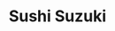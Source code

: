 ---
layout: place
title: "Sushi Suzuki"
permalink: /washington/seattle/sushi-suzuki.html
stateAbbr: WA
stateName: Washington
cityName: Seattle
seo:
  name: "Sushi Suzuki"
  type: Restaurant
  links: http://sushisuzuki.com/
description: "Sushi Suzuki serves delicious sushi in Seattle, Washington. Try fresh Japanese dishes for a great dining experience. "
place_id: ChIJNdwddBEVkFQRFbOM_NGG6-8
photos:
  - name: >-
      places/ChIJNdwddBEVkFQRFbOM_NGG6-8/photos/AeeoHcK6qBA0PXDkq83Mx24Jrja29wqNSMaKeX-HZEwT7YwOL41xoFXa_OWCvZqNuMR0dgAQWhm4tUJW5VuM0KheZxUDcUc5rxwqy_-prZt-SuzJbv7y3aGjL7cMeFsZvI0vB_R6NlqCzBlpJJLo6mLRXL3RN-N21VoAe0gME4Uxky1FStgepBhwmIeCVFhYXNBJFXR58_HXBJnu2b648MX73K8Qtg_a1syB18bUMNA67Hu1hikeImYXCKvLsbdgaTTln3AL70ePPTQ9VVkLRD2GQfAGFwJd77nWk-neG-OWNW1WwMmTXnoPUizfXUnYE5hNVjWkgYpEJPWavCxicoRLMsVJJ41Z6D32qr3wFV6w5RYUmGe5PdHc6dxcaM0mdszMK8jCyFRcCZBEs2VYXNF3sUd7W_qLeBtyWUP_g4VOQvfbC44
    widthPx: 4032
    heightPx: 3024
    authorAttributions:
      - displayName: Jenny Lai
        uri: https://maps.google.com/maps/contrib/114560410551132301351
        photoUri: >-
          https://lh3.googleusercontent.com/a/ACg8ocJBSS3e1LMJnITwXMzSGp8QIQLBR21BsBteBRxzPZDpIQPFwA=s100-p-k-no-mo
    flagContentUri: >-
      https://www.google.com/local/imagery/report/?cb_client=maps_api_places.places_api&image_key=!1e10!2sCIHM0ogKEICAgICRl_yihgE&hl=en-US
    googleMapsUri: >-
      https://www.google.com/maps/place//data=!3m4!1e2!3m2!1sCIHM0ogKEICAgICRl_yihgE!2e10!4m2!3m1!1s0x54901511741ddc35:0xefeb86d1fc8cb315
  - name: >-
      places/ChIJNdwddBEVkFQRFbOM_NGG6-8/photos/AeeoHcLm4h9jGDhJcKEJuPHkCWcwOdqiNeGyeTjaozK8oKP3xBDJn1SMit0wtkpiD7mrMlNXfRPcHYEq8V6FtcZw3p6zKpey5-Nw6NU8hQnlBl_RAsTWs1M-mQczmi6EcuXy74tCLUyELhfLcgzan6x27dH4ltEahakiPBeXnf4iiaa3ZPrpAxmxTq5aRJ9X64I957nL6d0FbgAhbGICnDp6kDiTszm3MLdQk1L1uPQnbh-694EijIb2aoumFt4CGx6KtNMdNCcn6DCB1IUWZet2DAI5S1t6UhKLMS86qOP6KZVdbg
    widthPx: 3600
    heightPx: 4800
    authorAttributions:
      - displayName: Sushi Suzuki
        uri: https://maps.google.com/maps/contrib/105950955872475560909
        photoUri: >-
          https://lh3.googleusercontent.com/a-/ALV-UjVY4zytI2YPqS8o51cPLEiGeox5-Eh-mF3Y7_JoV9UociyR1ow=s100-p-k-no-mo
    flagContentUri: >-
      https://www.google.com/local/imagery/report/?cb_client=maps_api_places.places_api&image_key=!1e10!2sAF1QipNYZS5wS17rFB0WxDC1q-7DVsZiyppuKq919MxX&hl=en-US
    googleMapsUri: >-
      https://www.google.com/maps/place//data=!3m4!1e2!3m2!1sAF1QipNYZS5wS17rFB0WxDC1q-7DVsZiyppuKq919MxX!2e10!4m2!3m1!1s0x54901511741ddc35:0xefeb86d1fc8cb315
  - name: >-
      places/ChIJNdwddBEVkFQRFbOM_NGG6-8/photos/AeeoHcImx-XpsoE083zDl0xWHLEZ4GpoWiS1vfCOIZxMj-ZNEgPAVbG3NLFCKuQFtgXTmgBHYz3-ENFZ-dwqQi_ZmvCj98QnE2dEdYRb7V1sccFQtmA2l7wn3oMeH-1p4JZBZqdyqLVE1ooMsX3EN6eKSnzGMO2JYOB2bn8XoAK4Sa9vLcc6FnMA-LnVk_G5dGh0IBTNAueeuQq5EaYXesWLgoadtTYRQlMrJJ16g9OnYhJQiIs7_fs5GnPDFA_WbH-pKI-pDtBTBhC2J6CEBVDjX9KRwiu9YLyvn3bZFCB0zb5BcekB7cIIt1jtUJ1GJB-W2ElcHj6oz1DIYQZTkCtU5MmX9G2gJ_eFqGo3W1ZEVxlyULtncFo-UJDZ_gizot__skwcZ5C6bRYLu-XtkTkJZggd-3Aff13GYvywb4B-APmxGg
    widthPx: 3072
    heightPx: 4080
    authorAttributions:
      - displayName: Ryan Chua
        uri: https://maps.google.com/maps/contrib/112570650894563286906
        photoUri: >-
          https://lh3.googleusercontent.com/a-/ALV-UjWAGEhTKxYVmCl_pSI-7OrvvL0jo-_NxPaK-LKC-FIZYQr-fZIzEA=s100-p-k-no-mo
    flagContentUri: >-
      https://www.google.com/local/imagery/report/?cb_client=maps_api_places.places_api&image_key=!1e10!2sCIHM0ogKEICAgMCIs_nsCg&hl=en-US
    googleMapsUri: >-
      https://www.google.com/maps/place//data=!3m4!1e2!3m2!1sCIHM0ogKEICAgMCIs_nsCg!2e10!4m2!3m1!1s0x54901511741ddc35:0xefeb86d1fc8cb315
  - name: >-
      places/ChIJNdwddBEVkFQRFbOM_NGG6-8/photos/AeeoHcKCymDgWcAhBRHQY9OSkmHYraDjYo8Zvy_scnT-ScB3mItjp5pnd5vnR24e8-iLHxH408ZRJavJVr2D0wSvmx32FvpOZyUSR8JiymTtETGnZafSjJg5zneOw_uKR_3dJNrVM8B9H3nCgpWIEF8seU56rJWMlGsbv88sBGwQIEFTrSXFBhYZe1BhC-wR2LR12kMmjWOJg9B0NvbdJhrTmGB5hF5L0umjif1dGnKCx7MeK9UyaFPgBuXfUler2ElsxxTcfNQuleR-eIW47VAZRmSky7Eu5WVkQYjaBZsm0FYrzrBizktF81Qcr0ukHXDf-WVwwVlp_hxhb3HePYzBmmN9jakzIoV5ZS9nxGGB5oUaaOBe__1uXO38s8HK39f2mCPMY6Skz0E5sGnNPdkbaldE9-RWIYg1DhiY9VbEHxw
    widthPx: 4000
    heightPx: 3000
    authorAttributions:
      - displayName: Zach Sardi
        uri: https://maps.google.com/maps/contrib/112244988362071273788
        photoUri: >-
          https://lh3.googleusercontent.com/a-/ALV-UjViyUbp0tXSg1yQFDKN5CPQYkn9jKJA6-iyjTwF9QASnJLawzKw=s100-p-k-no-mo
    flagContentUri: >-
      https://www.google.com/local/imagery/report/?cb_client=maps_api_places.places_api&image_key=!1e10!2sCIHM0ogKEICAgIDDxvTwTg&hl=en-US
    googleMapsUri: >-
      https://www.google.com/maps/place//data=!3m4!1e2!3m2!1sCIHM0ogKEICAgIDDxvTwTg!2e10!4m2!3m1!1s0x54901511741ddc35:0xefeb86d1fc8cb315
  - name: >-
      places/ChIJNdwddBEVkFQRFbOM_NGG6-8/photos/AeeoHcLaKUH-3Ddezvcr7-_u69bLbOQNyZJ3F823XKOV_tf_WzmHbXEe7oE3UmPugzz_wyjo44qWwShmMR0-Q-fPoNnyk6bPWRM0NLict84bljnschGjNWSJMlzjHuSEBdqPUDI8VWuDhnuFQQj_8j56JfmdIvslC0VI-2xkcZyfm36EDayZDrTFbcCh3yVhkqaAV-dJbd0BdhfqW94Bgc4q7kc3JQQg9ggj2DxpI1_p9lceRzOTqIntc8WrajcEB8KGVbkvkiIo_1N_kWNhnZul7H_kWUnWV_fn4EpENWizlyxUjw
    widthPx: 3024
    heightPx: 1681
    authorAttributions:
      - displayName: Sushi Suzuki
        uri: https://maps.google.com/maps/contrib/105950955872475560909
        photoUri: >-
          https://lh3.googleusercontent.com/a-/ALV-UjVY4zytI2YPqS8o51cPLEiGeox5-Eh-mF3Y7_JoV9UociyR1ow=s100-p-k-no-mo
    flagContentUri: >-
      https://www.google.com/local/imagery/report/?cb_client=maps_api_places.places_api&image_key=!1e10!2sAF1QipNRF0iM42N4-VzFaFVei6XuSqjL2ktK9bXeT9Tt&hl=en-US
    googleMapsUri: >-
      https://www.google.com/maps/place//data=!3m4!1e2!3m2!1sAF1QipNRF0iM42N4-VzFaFVei6XuSqjL2ktK9bXeT9Tt!2e10!4m2!3m1!1s0x54901511741ddc35:0xefeb86d1fc8cb315
  - name: >-
      places/ChIJNdwddBEVkFQRFbOM_NGG6-8/photos/AeeoHcK_D4xyH9zdkPa4OzhTRZFbb35ULrjkSmJKMMKZsoBzAoK0HwJ2CMe-C_xkurhD6pgZxJ2fgemXOJcXmHvkzJblzKc3Tjjx-8gQNgeWPWYklAaIRRtlRn1iwwhLeA5vMiVnqx32_bQNtSzfH-vmVtIWvmzki1qPM1V0Zmdbe1G7AWAKsn3hEpt3Qf3SCKLU4l1dAzWHgOoAJArPiz6P2tg0CQmDSp1r54p0ThlRZIYiiqL7uGevJ09ietdWg1pJI3v6irubqVxhrV6oYZzl58CspJqhoNV_C4rZjildfNY04NngrlT7tWms7YeVdcotdzY2ERy8d2rrLv3keDovWW08Lx9b_Mj143SuWA6hJBLd-bvfp3hirSL9OwCg_iyeS_H6H3P9hKo4OJJQSyGenNx0nZXUQUBqXrraONqQ_B2omtYf
    widthPx: 4080
    heightPx: 3072
    authorAttributions:
      - displayName: Tiffany Oda
        uri: https://maps.google.com/maps/contrib/103656227235151003404
        photoUri: >-
          https://lh3.googleusercontent.com/a-/ALV-UjUl86MNIjPLv0yFBIktPimfokjuZj95GvuhQzsanz2Agy62jbmD=s100-p-k-no-mo
    flagContentUri: >-
      https://www.google.com/local/imagery/report/?cb_client=maps_api_places.places_api&image_key=!1e10!2sCIHM0ogKEICAgMCg-_mK7QE&hl=en-US
    googleMapsUri: >-
      https://www.google.com/maps/place//data=!3m4!1e2!3m2!1sCIHM0ogKEICAgMCg-_mK7QE!2e10!4m2!3m1!1s0x54901511741ddc35:0xefeb86d1fc8cb315
  - name: >-
      places/ChIJNdwddBEVkFQRFbOM_NGG6-8/photos/AeeoHcLaUn-wHxL0VPlX0j-_IskckE4e3Q19YAbw8jB7LWNsVPbvg92gqn5y2mxoZTpO2WLARQP-y7q-2jQ73USJ7lIWgZIsgSuK19BEWW9qIZkO616NsVRdhkEPenuTYeX505SBXViSd4siD0B1fodCMPRFTkfl77UtcH9BFTkNmLuBtaoNPV9KFqEzVz4HttHFzFALJB72329-SzEW_Oq6zmaaglOqmWSSJTif9o07fhRCOGTDUPSCEBTAB5_mzWYvy2xzg2jy1rp7_3CXNiHBKqEH-OWTl3473h7pPPzGyeAVVxff0DFq5b4sm8LvzGEDbHxkWS6V0CXLKW_CBNGoaJzyd40veHLl7Dr5q2Gh5Pf-WceW8Gk1-IcBAjIhUhv5mWVAsGXwwgwU9SLJEk_5j5XU2qHLvoa5dU6Xe2OVMP1432k
    widthPx: 3072
    heightPx: 4080
    authorAttributions:
      - displayName: Meghan Schott
        uri: https://maps.google.com/maps/contrib/100554731136835505151
        photoUri: >-
          https://lh3.googleusercontent.com/a-/ALV-UjVCtmGK6OXrEDk2wwBZ4CWoFld0iXB-35NH3iI62ku0Ey2at3ymLg=s100-p-k-no-mo
    flagContentUri: >-
      https://www.google.com/local/imagery/report/?cb_client=maps_api_places.places_api&image_key=!1e10!2sCIHM0ogKEICAgICXi5aS9gE&hl=en-US
    googleMapsUri: >-
      https://www.google.com/maps/place//data=!3m4!1e2!3m2!1sCIHM0ogKEICAgICXi5aS9gE!2e10!4m2!3m1!1s0x54901511741ddc35:0xefeb86d1fc8cb315
  - name: >-
      places/ChIJNdwddBEVkFQRFbOM_NGG6-8/photos/AeeoHcIQFxN8CslJfkPbc471eO3NmREezLnDeyFhHTcX3rKE6EDHrbtZNMaKXpH3-xwNQtgmahj6zJhE0ai64VMZG_6SK9LgNolFImOuw8hLWmoC9wgA6MOPdjMuFTZ4SlhtPXBFSjC2t7YSdqN502Ymnfw6a5uSSZ_vepUc1H_5brPdqU7rt61TKsdiWnF70sY_poXtWwHckfK57troCmdEt3H9te5ABHvlo-Yye2Qbzk56CX7kDIucGNPIxVJMZLD5f2dfej-LGK0wyosRk3ATexWvwJ3zpJAJnQlsk4COW-Zu6smOEpEKvP8X4CxoT-pECDtiNM6Vv4bqaempugGkxOXuV97KOGO4fZ7JyBaKoGn0nTaEvcbO1FXqr_wBZ5VXd7TjSlo5TyM1zUfvEuAZRy7cRLpidUTjZrne0rFHbEIxVA
    widthPx: 4080
    heightPx: 3072
    authorAttributions:
      - displayName: Michael Masters
        uri: https://maps.google.com/maps/contrib/105067532541399045341
        photoUri: >-
          https://lh3.googleusercontent.com/a-/ALV-UjVcs8dpGpMqcl5MKSJukJk93HvJ4CDJafXVAzuZCPZwQPgnBJ_C=s100-p-k-no-mo
    flagContentUri: >-
      https://www.google.com/local/imagery/report/?cb_client=maps_api_places.places_api&image_key=!1e10!2sCIHM0ogKEICAgICtxsf5Kw&hl=en-US
    googleMapsUri: >-
      https://www.google.com/maps/place//data=!3m4!1e2!3m2!1sCIHM0ogKEICAgICtxsf5Kw!2e10!4m2!3m1!1s0x54901511741ddc35:0xefeb86d1fc8cb315
  - name: >-
      places/ChIJNdwddBEVkFQRFbOM_NGG6-8/photos/AeeoHcJZ1wxZFrXY_j1lOw3k37Zi1uiT2HtCZrWI1btz5PGFRkdTK-a_F8pHVuiHF195QrSeJiTyEm5KPOVJFWm9vWtEaINPl8CAEWtXTHklqAWQNJWqeD7Sp5AZAfseG_iqRPLh-9M0vGc_a_OdJ-94POhQFomOkCz-TMoWbjVYq1EVYnWHd1S04XbKjpqV9gQ_8NtRF79iewCfXPsIy5imQvOqt4hslOwu42I7Kxma3A6gpUg_cGsLary9vrDVwTVnvrm6EAonWodWrm5XLP0mjFtyKLPBX7NysrOx3sN_RjPoUz_COzuDQWkobO9CbUgwPb8w8p3hxA668P4-QHYAxZAZBydsc2fnC-Amh9uy4YI87jzEGzYNe0MH2NqefqjD2riq62nIC-HX-xYzIzkkxWBy4kkJK3IaTBFr9sM8WqKjaA
    widthPx: 4800
    heightPx: 3614
    authorAttributions:
      - displayName: Ryan Chua
        uri: https://maps.google.com/maps/contrib/112570650894563286906
        photoUri: >-
          https://lh3.googleusercontent.com/a-/ALV-UjWAGEhTKxYVmCl_pSI-7OrvvL0jo-_NxPaK-LKC-FIZYQr-fZIzEA=s100-p-k-no-mo
    flagContentUri: >-
      https://www.google.com/local/imagery/report/?cb_client=maps_api_places.places_api&image_key=!1e10!2sCIHM0ogKEICAgMCIs_nsbA&hl=en-US
    googleMapsUri: >-
      https://www.google.com/maps/place//data=!3m4!1e2!3m2!1sCIHM0ogKEICAgMCIs_nsbA!2e10!4m2!3m1!1s0x54901511741ddc35:0xefeb86d1fc8cb315
  - name: >-
      places/ChIJNdwddBEVkFQRFbOM_NGG6-8/photos/AeeoHcKAZW1ZV77KfItAjnI2aGTWvIAPftFVuRW7BUO8ELDKPj-4KkheWeVGV7yYK5lmcN6JxrLO8jJOzSSYGN0WFxHmbDKVE7AbU2j-j6-jgSEWxA0ZOUxCm980UmMj5asZGheK8s93o9YDNowH_ocJz3uW35YWiuU2mXoGT0PuJzyHm09qJ8_AHEXUtn9LJ202yKfgKTpZJt6kIpgwiWk0_z-lCocJ7ybQsryLooV8j8pFOg6zMEtDIOWqUWK0k9Z1tMi8CxFqnfgsrH6H5OLQ9nmmjSgQCre8IOLI6Z94Ys9RjLqRN6cQh1NbZ21JgecR99ZOpufLwSyKFre9_X7lUX5RBatKbAq4F2zDuaCaLiayAE1zdqrP7a3o_JIPt1tSPKeQH1lCxlidaSx0y30upHwaQpExcv2ClGxF828iygtevw
    widthPx: 4032
    heightPx: 3024
    authorAttributions:
      - displayName: Thanh Nguyen
        uri: https://maps.google.com/maps/contrib/110299376633795014945
        photoUri: >-
          https://lh3.googleusercontent.com/a-/ALV-UjW4GjGdD0cGiwt5JVly94auaKZJS5wWkaMwPzSQh-e-_Xp_FpXWIQ=s100-p-k-no-mo
    flagContentUri: >-
      https://www.google.com/local/imagery/report/?cb_client=maps_api_places.places_api&image_key=!1e10!2sCIHM0ogKEICAgICDnrvNSg&hl=en-US
    googleMapsUri: >-
      https://www.google.com/maps/place//data=!3m4!1e2!3m2!1sCIHM0ogKEICAgICDnrvNSg!2e10!4m2!3m1!1s0x54901511741ddc35:0xefeb86d1fc8cb315
address: 4116 1/2 E Madison St, Seattle, WA 98112, USA
street: 4116 1/2 E Madison St
city: Seattle
state: WA
zip: '98112'
country: USA
neighborhood: Madison Park
latitude: '47.635361'
longitude: '-122.279014'
accessibility_options:
  wheelchairAccessibleEntrance: true
  wheelchairAccessibleRestroom: true
business_status: OPERATIONAL
name: Sushi Suzuki
google_maps_links:
  directionsUri: >-
    https://www.google.com/maps/dir//''/data=!4m7!4m6!1m1!4e2!1m2!1m1!1s0x54901511741ddc35:0xefeb86d1fc8cb315!3e0
  placeUri: https://maps.google.com/?cid=17288059831035147029
  writeAReviewUri: >-
    https://www.google.com/maps/place//data=!4m3!3m2!1s0x54901511741ddc35:0xefeb86d1fc8cb315!12e1
  reviewsUri: >-
    https://www.google.com/maps/place//data=!4m4!3m3!1s0x54901511741ddc35:0xefeb86d1fc8cb315!9m1!1b1
  photosUri: >-
    https://www.google.com/maps/place//data=!4m3!3m2!1s0x54901511741ddc35:0xefeb86d1fc8cb315!10e5
primary_type: Sushi Restaurant
opening_hours:
  regular: null
  current: null
secondary_opening_hours:
  regular:
    weekdayDescriptions: null
    type: null
  current:
    weekdayDescriptions: null
    type: null
phone: (206) 466-6621
price_level: PRICE_LEVEL_VERY_EXPENSIVE
price_range: $100 &ndash; & up
rating: '4.8'
rating_count: 120
website: http://sushisuzuki.com/
reviews: null
parking_options: null
payment_options: null
allow_dogs: null
curbside_pickup: null
delivery: null
dine_in: null
good_for_children: null
good_for_groups: null
good_for_sports: null
live_music: null
menu_for_children: null
outdoor_seating: null
reservable: null
restroom: null
serves_beer: null
serves_breakfast: null
serves_brunch: null
serves_cocktails: null
serves_coffee: null
serves_dinner: null
serves_dessert: null
serves_lunch: null
serves_vegetarian_food: null
serves_wine: null
takeout: null
summary: null

---